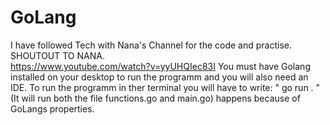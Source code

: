 # GoLang
I have followed Tech with Nana's Channel for the code and practise. SHOUTOUT TO NANA.<br>
                                       https://www.youtube.com/watch?v=yyUHQIec83I
You must have Golang installed on your desktop to run the programm and you will also need an IDE.
To run the programm in ther terminal you will have to write: " go run . " 
(It will run both the file functions.go and main.go) happens because of GoLangs properties. 

